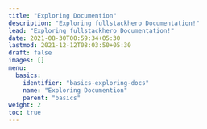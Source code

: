 ```yaml
---
title: "Exploring Documention"
description: "Exploring fullstackhero Documentation!"
lead: "Exploring fullstackhero Documentation!"
date: 2021-08-30T00:59:34+05:30
lastmod: 2021-12-12T08:03:50+05:30
draft: false
images: []
menu:
  basics:
    identifier: "basics-exploring-docs"
    name: "Exploring Documention"
    parent: "basics"
weight: 2
toc: true
---
```

